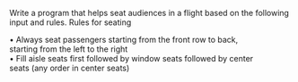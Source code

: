 Write	a	program	that	helps	seat	audiences	in	a	flight	based	on	the	
following	input	and	rules.
Rules	for	seating	

• Always	seat	passengers	starting	from	the	front	row	to	back,	
starting	from	the	left	to	the	right	
• Fill	aisle	seats	first	followed	by	window	seats	followed	by	center	
seats	(any	order	in	center	seats)
